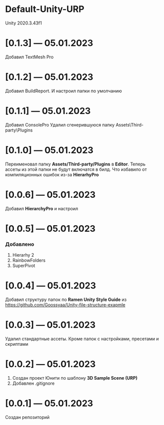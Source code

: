 # Default-Unity-URP
Unity 2020.3.43f1

# [0.1.3] — 05.01.2023

Добавил TextMesh Pro


# [0.1.2] — 05.01.2023

Добавил BuildReport. И настроил папки по умолчанию


# [0.1.1] — 05.01.2023

Добавил ConsolePro
Удалил сгенерившуюся папку Assets\Third-party\Plugins


# [0.1.0] — 05.01.2023

Переименовал папку **Assets/Third-party/Plugins** в **Editor**. Теперь ассеты из этой папки не будут включатся в билд. Что избавило от компиляционных ошибок из-за **HierarhyPro**


# [0.0.6] — 05.01.2023

Добавил **HierarchyPro** и настроил


# [0.0.5] — 05.01.2023

### Добавлено
1. Hierarhy 2
2. RainbowFolders
3. SuperPivot


# [0.0.4] — 05.01.2023

Добавил структуру папок по **Ramen Unity Style Guide** из https://github.com/Goossyaa/Unity-file-structure-exapmle


# [0.0.3] — 05.01.2023

Удалил стандартные ассеты. Кроме папок с настройками, пресетами и скриптами


# [0.0.2] — 05.01.2023

1. Создан проект Юнити по шаблону **3D Sample Scene (URP)**
2. Добавлен .gitignore


# [0.0.1] — 05.01.2023

Создан репозиторий